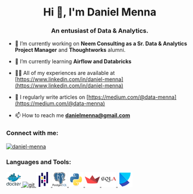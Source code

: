 <h1 align="center">Hi 👋, I'm Daniel Menna</h1>
<h3 align="center">An entusiast of Data & Analytics.</h3>

- 🔭 I’m currently working on **Neem Consulting as a Sr. Data & Analytics Project Manager** and **Thoughtworks** alumni.

- 🌱 I’m currently learning **Airflow and Databricks**

- 👨‍💻 All of my experiences are available at [https://www.linkedin.com/in/daniel-menna](https://www,linkedin.com/in/daniel-menna)

- 📝 I regularly write articles on [https://medium.com/@data-menna](https://medium.com/@data-menna)

- 📫 How to reach me **danielmenna@gmail.com**

<h3 align="left">Connect with me:</h3>
<p align="left">
<a href="https://linkedin.com/in/daniel-menna" target="blank"><img align="center" src="https://raw.githubusercontent.com/rahuldkjain/github-profile-readme-generator/master/src/images/icons/Social/linked-in-alt.svg" alt="daniel-menna" height="30" width="40" /></a>
</p>

<h3 align="left">Languages and Tools:</h3>
<p align="left"> <a href="https://www.docker.com/" target="_blank" rel="noreferrer"> <img src="https://raw.githubusercontent.com/devicons/devicon/master/icons/docker/docker-original-wordmark.svg" alt="docker" width="40" height="40"/> </a> <a href="https://git-scm.com/" target="_blank" rel="noreferrer"> <img src="https://www.vectorlogo.zone/logos/git-scm/git-scm-icon.svg" alt="git" width="40" height="40"/> </a> <a href="https://pandas.pydata.org/" target="_blank" rel="noreferrer"> <img src="https://raw.githubusercontent.com/devicons/devicon/2ae2a900d2f041da66e950e4d48052658d850630/icons/pandas/pandas-original.svg" alt="pandas" width="40" height="40"/> </a> <a href="https://www.postgresql.org" target="_blank" rel="noreferrer"> <img src="https://raw.githubusercontent.com/devicons/devicon/master/icons/postgresql/postgresql-original-wordmark.svg" alt="postgresql" width="40" height="40"/> </a> <a href="https://www.python.org" target="_blank" rel="noreferrer"> <img src="https://raw.githubusercontent.com/devicons/devicon/master/icons/python/python-original.svg" alt="python" width="40" height="40"/> </a> <a href="https://www.streamlit.io" target="_blank" rel="noreferrer"><img src="https://raw.githubusercontent.com/devicons/devicon/master/icons/streamlit/streamlit-original.svg" alt="streamlit" width="40" height="40"/> </a> <a href="https://www.sqlalchemy.org" target="_blank" rel="noreferrer"><img src="https://raw.githubusercontent.com/devicons/devicon/master/icons/sqlalchemy/sqlalchemy-original.svg" alt="SQLalchemy" width="40" height="40"/> </a> <a href="https://www.poetry.org" target="_blank" rel="noreferrer"><img src="https://github.com/devicons/devicon/blob/master/icons/poetry/poetry-original.svg" alt="poetry" width="40" height="40"/> </a> </p>
